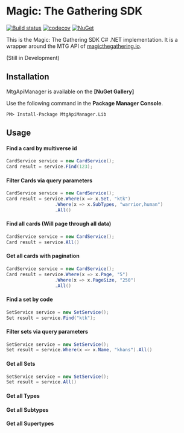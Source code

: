 # Magic: The Gathering SDK

[![Build status](https://ci.appveyor.com/api/projects/status/94qmxtk914w36xxr?svg=true)](https://ci.appveyor.com/project/jregnier/mtgapimanager)
[![codecov](https://codecov.io/gh/jregnier/MtgApiManager/branch/master/graph/badge.svg)](https://codecov.io/gh/jregnier/MtgApiManager)
[![NuGet](https://img.shields.io/nuget/v/Nuget.Core.svg)](https://www.nuget.org/packages/MtgApiManager.Lib/)

This is the Magic: The Gathering SDK C# .NET implementation. It is a wrapper around the MTG API of [magicthegathering.io](http://magicthegathering.io/).

(Still in Development)

## Installation

MtgApiManager is available on the **[NuGet Gallery]**

Use the following command in the **Package Manager Console**.
```
PM> Install-Package MtgApiManager.Lib
```
## Usage

#### Find a card by multiverse id
```cs
CardService service = new CardService();
Card result = service.Find(123);
```
#### Filter Cards via query parameters
```cs
CardService service = new CardService();
Card result = service.Where(x => x.Set, "ktk")
                  .Where(x => x.SubTypes, "warrior,human")
                  .All()
```    
#### Find all cards (Will page through all data)
```cs
CardService service = new CardService();
Card result = service.All()
```      
#### Get all cards with pagination
```cs
CardService service = new CardService();
Card result = service.Where(x => x.Page, "5")
                  .Where(x => x.PageSize, "250")
                  .All()
```      
#### Find a set by code
```cs
SetService service = new SetService();
Set result = service.Find("ktk");
```    
#### Filter sets via query parameters
```cs
SetService service = new SetService();
Set result = service.Where(x => x.Name, "khans").All()
```     
#### Get all Sets
```cs
SetService service = new SetService();
Set result = service.All()
```       
#### Get all Types



#### Get all Subtypes



#### Get all Supertypes


